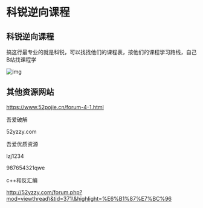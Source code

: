 # 科锐逆向课程

## 科锐逆向课程

搞这行最专业的就是科锐，可以找找他们的课程表，按他们的课程学习路线，自己B站找课程学

![img](https://pic3.zhimg.com/80/v2-f24a51c30ab7b32a28136b029a979896\_1440w.webp)

## 其他资源网站

https://www.52pojie.cn/forum-4-1.html

吾爱破解

52yzzy.com

吾爱优质资源

lzj1234

987654321qwe

c++和反汇编

http://52yzzy.com/forum.php?mod=viewthread\&tid=371\&highlight=%E6%B1%87%E7%BC%96
